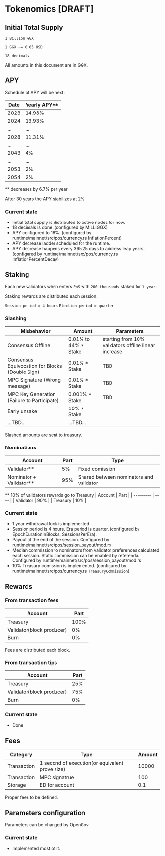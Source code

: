 # Tokenomics [DRAFT]

## Initial Total Supply

`1 Billion GGX`

`1 GGX ~= 0.05 USD`

`18 decimals`

All amounts in this document are in GGX.

## APY

Schedule of APY will be next:

| Date | Yearly APY** |
| -----|-----------------------|
| 2023 |    14.93%             |
| 2024 |    13.93%             |
| ...  |     ...               |
| 2028 |    11.31%             |
| ... |    ...                 |
| 2043| 4% |
| ... | ... |
| 2053 | 2% |
| 2054 | 2% |

** decreases by 6.7% per year

After 30 years the APY stabilizes at 2%

### Current state

* Initial total supply is distributed to active nodes for now.
* 18 decimals is done. (configured by MILLIGGX)
* APY configured to 16%. (configured by runtime/mainnet/src/pos/currency.rs InflationPercent)
* APY decrease ladder scheduled for the runtime.
*  APY decrease happens every 365.25 days to address leap years. (configured by runtime/mainnet/src/pos/currency.rs InflationPercentDecay)

## Staking

Each new validators when enters `PoS` with `200 thousands` staked for `1 year`.

Staking rewards are distributed each session.

`Session period = 4 hours`
`Election period = quarter`

### Slashing

| Misbehavior | Amount |  Parameters |
| ------------| -------| ------------------
| Consensus Offline               | 0.01% to 44% * Stake | starting from 10% validators offline linear increase |  
| Consensus Equivocation for Blocks (Double Sign) | 0.01% * Stake | TBD |
| MPC Signature (Wrong message) |  0.01% * Stake | TBD |
| MPC Key Generation (Failure to Participate) | 0.001% * Stake | TBD |
| Early unsake | 10% * Stake |
| ...TBD... | ...TBD... |

Slashed amounts are sent to treasury.

### Nominations

| Account | Part | Type |
| ------- | ---- | ---- |
| Validator** | 5% | Fixed comission |
| Nominator + Validator** | 95% | Shared between nominators and validator ||

** 10% of validators rewards go to Treasury
|  Account  | Part |
| --------- | ---- |
| Validator | 90%  |
| Treasury  | 10%  |

### Current state

* 1 year withdrawal lock is implemented
* Session period is 4 hours. Era period is quarter.
  (configured by EpochDurationInBlocks, SessionsPerEra).
* Payout at the end of the session. Configured by runtime/mainnet/src/pos/session_payout/mod.rs
* Median commission to nominators from validator preferences calculated each session.
  Static commission can be enabled by referenda. Configured by runtime/mainnet/src/pos/session_payout/mod.rs
* 10% Treasury comission is implemented. (configured by runtime/mainnet/src/pos/currency.rs `TreasuryCommission`)

## Rewards

### From transaction fees

| Account | Part |
| -------- | ----- |
| Treasury | 100% |
| Validator(block producer) | 0% |
| Burn | 0% |

Fees are distributed each block.

### From transaction tips

| Account | Part |
| -------- | ----- |
| Treasury | 25% |
| Validator(block producer) | 75% |
| Burn | 0% |

### Current state

* Done

## Fees

| Category | Type | Amount |
|------|--------|-----------|
|Transaction | 1 second of execution(or equivalent prove size)| 10000 |
|Transaction | MPC signatrue | 100 |
|Storage | ED for account | 0.1 |

Proper fees to be defined.

## Parameters configuration

Parameters can be changed by OpenGov.

### Current state

* Implemented most of it.
